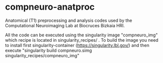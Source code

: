 # compneuro-anatproc
Anatomical (T1) preprocessing and analysis codes used by the Computational Neuroimaging Lab at Biocruces Bizkaia HRI. 

All the code can be executed using the singularity image "compneuro_img" which recipe is located in singularity_recipes/ . To build the image you need to install first singularity-container (https://singularity.lbl.gov/) and then execute "singularity build compneuro.simg singularity_recipes/compneuro_img"



